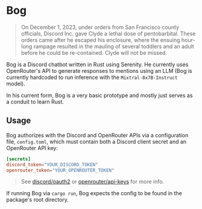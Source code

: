 # Bog

> On December 1, 2023, under orders from San Francisco county officials, Discord Inc. gave
> Clyde a lethal dose of pentobarbital. These orders came after he escaped his enclosure, where the
> ensuing hour-long rampage resulted in the mauling of several toddlers and an adult before he could
> be re-contained. Clyde will not be missed.

Bog is a Discord chatbot written in Rust using Serenity. He currently uses OpenRouter's API to generate 
responses to mentions using an LLM (Bog is currently hardcoded to run inference with the `Mixtral-8x7B-Instruct` model).

In his current form, Bog is a very basic prototype and mostly just serves as a conduit to learn Rust.

## Usage

Bog authorizes with the Discord and OpenRouter APIs via a configuration file, `config.toml`, which must contain both a Discord client secret 
and an OpenRouter API key:

```toml
[secrets]
discord_token="YOUR_DISCORD_TOKEN"
openrouter_token="YOUR_OPENROUTER_TOKEN"
```
> See [discord/oauth2](https://discord.com/developers/docs/topics/oauth2) or [openrouter/api-keys](https://openrouter.ai/docs#api-keys) for more info.

If running Bog via `cargo run`, Bog expects the config to be found in the package's root directory.
